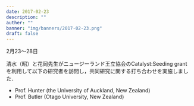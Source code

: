 ```yaml
---
date: 2017-02-23
description: ""
auther: ""
banner: "img/banners/2017-02-23.png"
draft: false
---
```

2月23～28日

清水（昭）と花岡先生がニュージーランド王立協会のCatalyst:Seeding grant を利用して以下の研究者を訪問し，共同研究に関する打ち合わせを実施しました．

- Prof. Hunter (the University of Auckland, New Zealand)
- Prof. Butler (Otago University, New Zealand)
